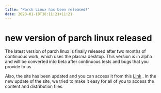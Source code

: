 ```yaml
---
title: "Parch Linux has been released!"
date: 2023-01-18T18:11:21+11:21
---
```

# new version of parch linux released

The latest version of parch linux is finally released after two months of continuous work, which uses the plasma desktop. This version is in alpha and will be converted into beta after continuous tests and bugs that you provide to us.

Also, the site has been updated and you can access it from this [Link](https://parchlinux.ir) .
In the new update of the site, we tried to make it easy for all of you to access the content and distribution files.


